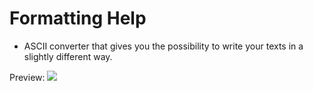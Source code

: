 # Formatting Help

- ASCII converter that gives you the possibility to write your texts in a slightly different way.


Preview:
![](https://i.imgur.com/vpr5k5I.png)

